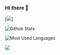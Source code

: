 ### Hi there 👋

[![](https://img.shields.io/badge/-Python-007396?style=for-the-badge&logo=C++&logoColor=#00599C)]

![Github Stats](https://github-readme-stats.vercel.app/api?username=monifeng&show_icons=true&theme=light&count_private=true)

![Most Used Languages](https://github-readme-stats.vercel.app/api/top-langs/?username=monifeng&theme=light&layout=compact)

![](https://activity-graph.herokuapp.com/graph?username=monifeng&theme=github)




